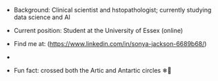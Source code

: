 - Background: Clinical scientist and hstopathologist;  currently studying data science and AI
- Current position: Student at the University of Essex (online)

- Find me at: (https://www.linkedin.com/in/sonya-jackson-6689b68/)
- 
- Fun fact: crossed both the Artic and Antartic circles ❄🌊

